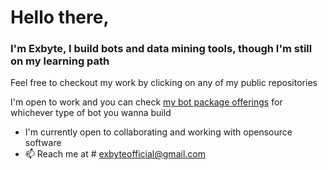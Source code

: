 # Hello there,
### I'm Exbyte, I build bots and data mining tools, though I'm still on my learning path

Feel free to checkout my work by clicking on any of my public repositories

I'm open to work and you can check [my bot package offerings](https://www.upwork.com/services/product/development-it-a-fully-functional-bot-in-the-shortest-possible-time-1601269426500993024) for whichever type of bot you wanna build

- I'm currently open to collaborating and working with opensource software
- 📫 Reach me at # exbyteofficial@gmail.com

<!---
Exbyte112/Exbyte112 is a ✨ special ✨ repository because its `README.md` (this file) appears on your GitHub profile.
You can click the Preview link to take a look at your changes.
--->
